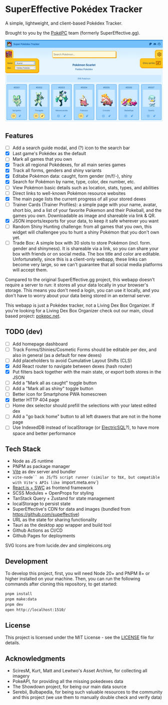 # SuperEffective Pokédex Tracker

A simple, lightweight, and client-based Pokédex Tracker.

Brought to you by the [PokéPC](https://pokepc.net) team (formerly SuperEffective.gg).

![Demo](public/images/twitter-card.jpg)

## Features

- [ ] Add a search guide modal, and (?) icon to the search bar
- [x] Last game's Pokédex as the default
- [ ] Mark all games that you own
- [x] Track all regional Pokédexes, for all main series games
- [x] Track all forms, genders and shiny variants
- [x] Editabe Pokémon data: caught, form gender (m/f/-), shiny
- [x] Search for Pokémon by name, type, color, dex number, etc.
- [ ] View Pokémon basic details such as location, stats, types, and abilities
- [ ] Direct links to well-known Pokémon resource websites
- [x] The main page lists the current progress of all your stored dexes
- [ ] Trainer Cards (Trainer Profiles): a simple page with your name, avatar, short bio, and a list of your favorite
      Pokemon and their Pokeball, and the games you own. Downloadable as image and shareable via link & QR.
- [x] JSON imports/exports for your data, to keep it safe wherever you want
- [ ] Random Shiny Hunting challenge: from all games that you own, this widget will challengee you to hunt a shiny
      Pokémon that you don't own yet.
- [ ] Trade Box: A simple box with 30 slots to store Pokémon (incl. form. gender and shinyness). It is shareable via a
      link, so you can share your box with friends or on social media. The box title and color are editable.
      Unfortunatelly, since this is a client-only webapp, these links can become very large, so we can't guarantee that
      all social media platforms will accept them.

Compared to the original SuperEffective.gg project, this webapp doesn't require a server to run: it stores all your data
locally in your browser's storage. This means you don't need a login, you can use it locally, and you don't have to
worry about your data being stored in an external server.

This webapp is just a Pokédex tracker, not a Living Dex Box Organizer. If you're looking for a Living Dex Box Organizer
check out our main, cloud based project: [pokepc.net](https://pokepc.net/).

## TODO (dev)

- [ ] Add homepage dashboard
- [ ] Track Forms/Shinies/Cosmetic Forms should be editable per dex, and also in general (as a default for new dexes)
- [ ] Add placeholders to avoid Cumulative Layout Shifts (CLS)
- [x] Add React router to navigate between dexes (hash router)
- [x] Put filters back together with the main state, or export both stores in the JSON
- [ ] Add a "Mark all as caught" toggle button
- [ ] Add a "Mark all as shiny" toggle button
- [ ] Better icon for Smartphone PWA homescreen
- [x] Better HTTP 404 page
- [ ] Home dex selector should prefill the selections with your latest edited dex
- [ ] Add a "go back home" button to all left drawers that are not in the home page
- [ ] Use IndexedDB instead of localStorage (or
      [ElectricSQL](https://electric-sql.com/blog/2025/07/29/local-first-sync-with-tanstack-db)?), to have more space
      and better performance

## Tech Stack

- Node as JS runtime
- PNPM as package manager
- [Vite](https://vite.dev) as dev server and bundler
- `vite-node`` as JS/TS script runner (similar to `tsx`, but compatible with Vite's APIs like `import.meta.env`)
- [React.js + SWC](https://github.com/vitejs/vite-plugin-react-swc) as frontend framework
- SCSS Modules + OpenProps for styling
- TanStack Query + Zustand for state management
- localStorage to persist state
- SuperEffective's CDN for data and images (bundled from https://github.com/supeffective)
- URL as the state for sharing functionality
- Tauri as the desktop app wrapper and build tool
- Github Actions as CI/CD
- Github Pages for deployments

SVG Icons are from lucide.dev and simpleicons.org

## Development

To develop this project, first, you will need Node 20+ and PNPM 8+ or higher installed on your machine. Then, you can
run the following commands after cloning this repository, to get started:

```bash
pnpm install
pnpm make:data
pnpm dev
open http://localhost:1510/
```

## License

This project is licensed under the MIT License - see the [LICENSE](LICENSE) file for details.

## Acknowledgments

- SciresM, Kurt, Matt and Lewtwo's Asset Archive, for collecting all imagery
- PokeAPI, for providing all the missing pokedexes data
- The Showdown project, for being our main data source
- Serebii, Bulbapedia, for being such valuable resources to the community and this project (we use them to manually
  double check and verify data)
